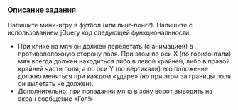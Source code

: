 ### Описание задания

Напишите мини-игру в футбол (или пинг-понг?). Напишите с использованием jQuery код следующей функциональности:

- При клике на мяч он должен перелетать (с анимацией) в противоположную сторону поля. При этом по оси X (по горизонтали) мяч всегда должен находиться либо в левой крайней, либо в правой крайней части поля; а по оси Y (по вертикали) его положение должно меняться при каждом «ударе» (но при этом за границы поля он вылетать не должен).
- Дополнительно: при попадании мяча в зону ворот выводить на экран сообщение «Гол!»
